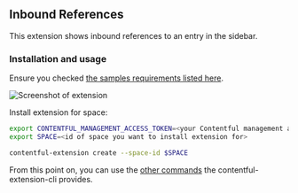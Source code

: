 Inbound References
--------------

This extension shows inbound references to an entry in the sidebar.

### Installation and usage

Ensure you checked [the samples requirements listed here](../README.md).

![Screenshot of extension](https://github.com/contentful/extensions/raw/master/docs/assets/inbound-links-extension.png)

Install extension for space:

```bash
export CONTENTFUL_MANAGEMENT_ACCESS_TOKEN=<your Contentful management api token>
export SPACE=<id of space you want to install extension for>

contentful-extension create --space-id $SPACE
```

From this point on, you can use the [other commands](https://github.com/contentful/contentful-extension-cli#available-commands) the contentful-extension-cli provides.
